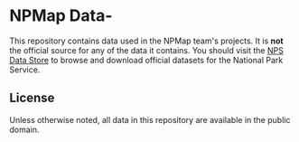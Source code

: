 # NPMap Data-

This repository contains data used in the NPMap team's projects. It is **not** the official source for any of the data it contains. You should visit the [NPS Data Store](https://irma.nps.gov/App/Reference/Welcome) to browse and download official datasets for the National Park Service.

## License

Unless otherwise noted, all data in this repository are available in the public domain.
